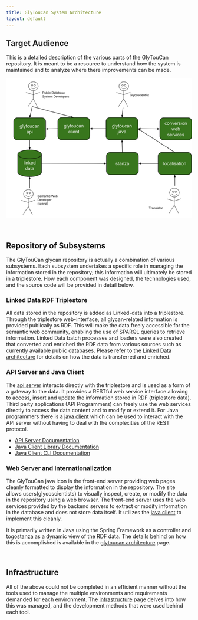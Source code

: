 ```yaml
---
title: GlyTouCan System Architecture
layout: default
---
```

## Target Audience

This is a detailed description of the various parts of the GlyTouCan repository.  It is meant to be a resource to understand how the system is maintained and to analyze where there improvements can be made.

![Glytoucan System Architecture diagram](/images/system/glytoucan2-system-architecture.svg)

<br>

## Repository of Subsystems

The GlyTouCan glycan repository is actually a combination of various subsystems.  Each subsystem undertakes a specific role in managing the information stored in the repository; this information will ultimately be stored in a triplestore.  How each component was designed, the technologies used, and the source code will be provided in detail below.

### Linked Data RDF Triplestore

All data stored in the repository is added as Linked-data into a triplestore.  Through the triplestore web-interface, all glycan-related information is provided publically as RDF.  This will make the data freely accessible for the semantic web community, enabling the use of SPARQL queries to retrieve information.  Linked Data batch processes and loaders were also created that converted and enriched the RDF data from various sources such as currently available public databases.  Please refer to the [Linked Data architecture](quadstore) for details on how the data is transferred and enriched.

### API Server and Java Client

The [api server](http://api.glytoucan.org) interacts directly with the triplestore and is used as a form of a gateway to the data.  It provides a RESTful web service interface allowing to access, insert and update the information stored in RDF (triplestore data).  Third party applications (API Programmers) can freely use the web services directly to access the data content and to modify or extend it.  For Java programmers there is a [java client](http://github.com/glytoucan/client) which can be used to interact with the API server without having to deal with the complexities of the REST protocol.

* [API Server Documentation](https://github.com/glytoucan/api)
* [Java Client Library Documentation](https://github.com/glytoucan/client)
* [Java Client CLI Documentation](https://github.com/glytoucan/databaseSync)

### Web Server and Internationalization

The GlyTouCan java icon is the front-end server providing web pages cleanly formatted to display the information in the repository.  The site allows users(glycoscientists) to visually inspect, create, or modify the data in the repository using a web browser.  The front-end server uses the web services provided by the backend servers to extract or modify information in the database and does not store data itself.  It utilizes the [java client](http://github.com/glytoucan/client) to implement this cleanly.  

It is primarily written in Java using the Spring Framework as a controller and [togostanza](http://www.togostanza.org/) as a dynamic view of the RDF data.  The details behind on how this is accomplished is available in the [glytoucan architecture](glytoucan) page.

<br>

## Infrastructure

All of the above could not be completed in an efficient manner without the tools used to manage the multiple environments and requirements demanded for each environment.  The [infrastructure](infrastructure) page delves into how this was managed, and the development methods that were used behind each tool.

